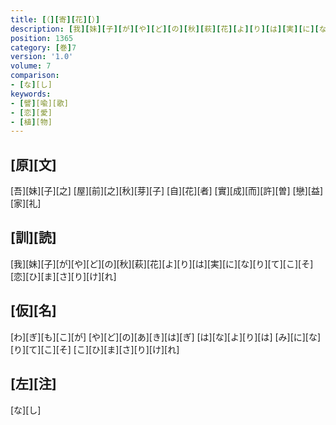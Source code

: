 ```yaml
---
title: [（][寄][花][）]
description: [我][妹][子][が][や][ど][の][秋][萩][花][よ][り][は][実][に][な][り][て][こ][そ][恋][ひ][ま][さ][り][け][れ]
position: 1365
category: [巻]7
version: '1.0'
volume: 7
comparison:
- [な][し]
keywords:
- [譬][喩][歌]
- [恋][愛]
- [植][物]
---
```


## [原][文]

[吾][妹][子][之] [屋][前][之][秋][芽][子] [自][花][者] [實][成][而][許][曽] [戀][益][家][礼]

## [訓][読]

[我][妹][子][が][や][ど][の][秋][萩][花][よ][り][は][実][に][な][り][て][こ][そ][恋][ひ][ま][さ][り][け][れ]

## [仮][名]

[わ][ぎ][も][こ][が] [や][ど][の][あ][き][は][ぎ] [は][な][よ][り][は] [み][に][な][り][て][こ][そ] [こ][ひ][ま][さ][り][け][れ]

## [左][注]

[な][し]
